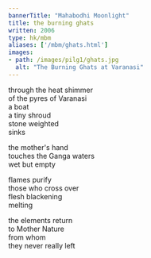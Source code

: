 ```yaml
---
bannerTitle: "Mahabodhi Moonlight" 
title: the burning ghats
written: 2006
type: hk/mbm
aliases: ['/mbm/ghats.html']
images:
- path: /images/pilg1/ghats.jpg 
  alt: "The Burning Ghats at Varanasi"
---
```


through the heat shimmer  
of the pyres of Varanasi  
a boat  
a tiny shroud  
stone weighted  
sinks
 
the mother's hand  
touches the Ganga waters  
wet but empty  
 
flames purify  
those who cross over  
flesh blackening  
melting
 
the elements return  
to Mother Nature  
from whom  
they never really left

